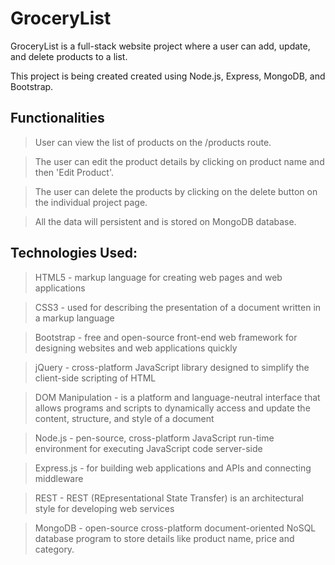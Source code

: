 # GroceryList
GroceryList is a full-stack website project where a user can add, update, and delete products to a list.

This project is being created created using Node.js, Express, MongoDB, and Bootstrap.


## Functionalities

>User can view the list of products on the /products route.

>The user can edit the product details by clicking on product name and then 'Edit Product'.

>The user can delete the products by clicking on the delete button on the individual project page.

>All the data will persistent and is stored on MongoDB database.

## Technologies Used:

>HTML5 - markup language for creating web pages and web applications

>CSS3 - used for describing the presentation of a document written in a markup language

>Bootstrap - free and open-source front-end web framework for designing websites and web applications quickly

>jQuery - cross-platform JavaScript library designed to simplify the client-side scripting of HTML

>DOM Manipulation - is a platform and language-neutral interface that allows programs and scripts to dynamically access and update the content, structure, and style of a document

>Node.js - pen-source, cross-platform JavaScript run-time environment for executing JavaScript code server-side

>Express.js - for building web applications and APIs and connecting middleware

>REST - REST (REpresentational State Transfer) is an architectural style for developing web services

>MongoDB - open-source cross-platform document-oriented NoSQL database program to store details like product name, price and category.
